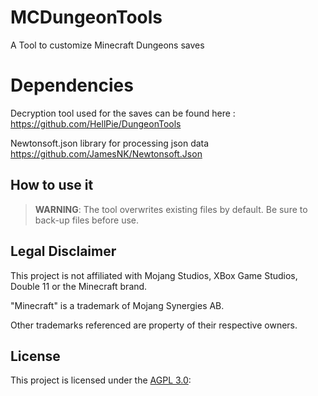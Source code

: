 # MCDungeonTools
A Tool to customize Minecraft Dungeons saves
# Dependencies
Decryption tool used for the saves can be found here : https://github.com/HellPie/DungeonTools

Newtonsoft.json library for processing json data https://github.com/JamesNK/Newtonsoft.Json

## How to use it

> **WARNING**: The tool overwrites existing files by default. Be sure to back-up files before use.


## Legal Disclaimer

This project is not affiliated with Mojang Studios, XBox Game Studios, Double 11 or the Minecraft brand.

"Minecraft" is a trademark of Mojang Synergies AB.

Other trademarks referenced are property of their respective owners.

## License

This project is licensed under the [AGPL 3.0](LICENSE):

